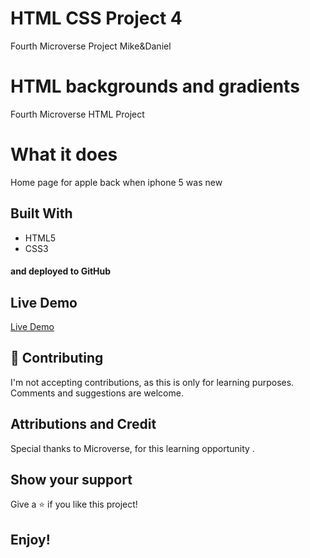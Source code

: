 # HTML CSS Project 4

Fourth Microverse Project Mike&amp;Daniel

# HTML backgrounds and gradients

Fourth Microverse HTML Project

# What it does

Home page for apple back when iphone 5 was new

## Built With

- HTML5
- CSS3

#### and deployed to GitHub

## Live Demo

[Live Demo](https://migueldp4.github.io/apple-archive/)

## 🤝 Contributing

I'm not accepting contributions, as this is only for learning purposes. Comments and suggestions are welcome.

## Attributions and Credit

Special thanks to Microverse, for this learning opportunity . 

## Show your support

Give a ⭐️ if you like this project!

## Enjoy!
